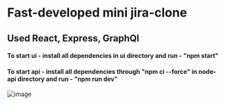 # Fast-developed mini jira-clone

## Used React, Express, GraphQl

#### To start ui - install all dependencies in ui directory and run - "npm start"
#### To start api - install all dependencies through "npm ci --force" in node-api directory and run - "npm run dev"

![image](https://github.com/buli4ka/jira-clone/assets/58443236/369daf27-0648-41cb-9d56-eb420dea4eab)
